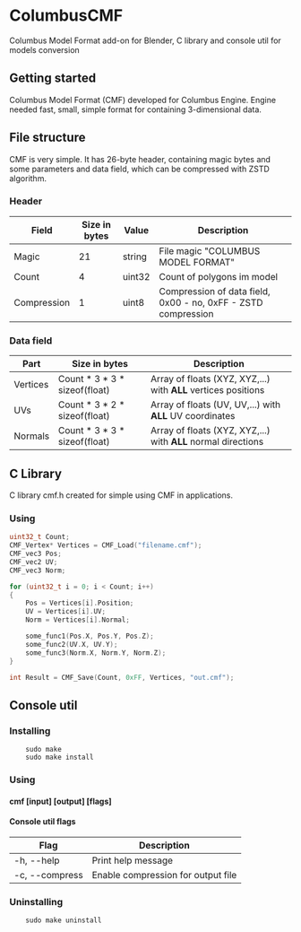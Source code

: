 # ColumbusCMF
Columbus Model Format add-on for Blender, C library and console util for models conversion

## Getting started
Columbus Model Format (CMF) developed for Columbus Engine. Engine needed fast, small, simple format for containing 3-dimensional data.
## File structure
CMF is very simple. It has 26-byte header, containing magic bytes and some parameters and data field, which can be compressed with ZSTD algorithm.

### Header
| Field | Size in bytes | Value  |        Description         |
|-------|---------------|--------|----------------------------|
| Magic | 21 | string | File magic "COLUMBUS MODEL FORMAT" |
| Count | 4 | uint32 | Count of polygons im model  |
| Compression | 1 | uint8  | Compression of data field, 0x00 - no, 0xFF - ZSTD compression |

### Data field
| Part | Size in bytes | Description |
|------|---------------|-------------|
| Vertices | Count * 3 * 3 * sizeof(float) | Array of floats (XYZ, XYZ,...) with **ALL** vertices positions |
| UVs | Count * 3 * 2 * sizeof(float) | Array of floats (UV, UV,...) with **ALL** UV coordinates |
| Normals |  Count * 3 * 3 * sizeof(float) | Array of floats (XYZ, XYZ,...) with **ALL** normal directions |

## C Library
C library cmf.h created for simple using CMF in applications.
### Using
```c
uint32_t Count;
CMF_Vertex* Vertices = CMF_Load("filename.cmf");
CMF_vec3 Pos;
CMF_vec2 UV;
CMF_vec3 Norm;

for (uint32_t i = 0; i < Count; i++)
{
	Pos = Vertices[i].Position;
	UV = Vertices[i].UV;
	Norm = Vertices[i].Normal;

	some_func1(Pos.X, Pos.Y, Pos.Z);
	some_func2(UV.X, UV.Y);
	some_func3(Norm.X, Norm.Y, Norm.Z);
}

int Result = CMF_Save(Count, 0xFF, Vertices, "out.cmf");
```

## Console util

### Installing
```
	sudo make
	sudo make install
```

### Using
#### cmf [input] [output] [flags]

#### Console util flags
| Flag           | Description |
|----------------|-------------|
| -h, --help     | Print help message |
| -c, --compress | Enable compression for output file |

### Uninstalling
```
	sudo make uninstall
```



